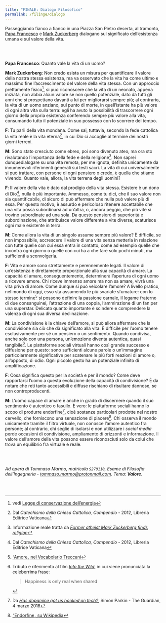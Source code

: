 ```yaml
---
title: "FINALE: Dialogo Filosofico"
permalink: /filinge/dialogo
---
```

Passeggiando fianco a fianco in una Piazza San Pietro deserta, al tramonto, [Papa Francesco](http://www.treccani.it/enciclopedia/papa-francesco) e [Mark Zuckerberg](http://www.treccani.it/enciclopedia/mark-zuckerberg) dialogano sul significato dell’esistenza umana e sul valore della vita. 

<br />
<br />

**Papa Francesco**: Quanto vale la vita di un uomo?

**Mark Zuckerberg**: Non credo esista un misura per quantificare il valore della nostra stessa esistenza, ma va osservato che la vita ha come ultimo e massimo fine l’accrescimento del valore della vita stessa. Con un approccio prettamente fisico[^1], si può riconoscere che la vita di un neonato, appena iniziata, non abbia alcun valore se non quello potenziale, dato da tutti gli anni che si prospettano davanti a lui per migliorarsi sempre più; al contrario, la vita di un uomo anziano, sul punto di morte, in quell’istante ha più valore di ogni altra vita sulla terra: egli ha avuto la possibilità di trascorrere ogni giorno della propria esistenza conferendo sempre più valore alla vita, consumando tutto il potenziale in suo possesso con lo scorrere del tempo.

**F**: Tu parli della vita mondana. Come sai, tuttavia, secondo la fede cattolica la vita reale è la vita eterna[^2], in cui Dio ci accoglie al termine dei nostri giorni terreni.

**M**: Sono stato cresciuto come ebreo, poi sono divenuto ateo, ma ora sto rivalutando l’importanza della fede e della religione[^3]. Non saprei dunquedialogare su una vita remota, per me ignota, definita unicamente da innumerevoli riferimenti generali sui testi sacri. La vita di cui universalmente si può trattare, con persone di ogni pensiero o credo, è quella che stiamo vivendo. Quanto vale, allora, la vita terrena degli uomini?

**F**: Il valore della vita è dato dal prodigio della vita stessa. Esistere è un dono di Dio[^2], nulla è più importante. Ammesso, come tu dici, che il suo valore non sia quantificabile, di sicuro di può affermare che nulla può valere più di essa. Per questo motivo, è assurdo e pericoloso ritenere accettabile che una vita possa subordinarsi ad un’altra, o, ancora peggio, che più vite si trovino subordinate ad una sola. Da questo pensiero di superiorità e subordinazione, che attribuisce valore differente a vite diverse, scaturisce ogni male esistente in terra.

**M**: Come allora la vita di un singolo assume sempre più valore? È difficile, se non impossibile, accrescere il valore di una vita senza metterla in relazione con tutte quelle con cui essa entra in contatto, come ad esempio quelle che incontra ogni giorno o quelle con cui ha a che fare solo pochi minuti, ma sufficienti a sconvolgerla.

**F**: Vita e amore sono strettamente e perennemente legati. Il valore di un’esistenza è direttamente proporzionale alla sua capacità di amare. La capacità di amare, conseguentemente, determinerà l’apertura di ogni uomo a ricevere amore. Chi riceve immenso amore ma non sa amare, vivrà una vita priva di amore. Come dunque si può veicolare l’amore? A livello pratico, nel mondo di oggi, esso sta assumendo le più svariate sfumature: con lo stesso termine[^4] si possono definire la passione carnale, il legame fraterno di due consanguinei, l’attrazione di una coppia, l’ammirazione di un fan per una superstar. Delicato quanto importante è scindere e comprendere la valenza di ogni sua diversa declinazione.

**M**: La condivisione è la chiave dell’amore, si può allora affermare che la condivisione sia ciò che dà significato alla vita. È difficile per l’uomo tenere esclusivamente per sé un pensiero o un sentimento. Quando condivisa, anche solo con una persona, un’emozione diventa autentica, quasi tangibile[^5]. Le piattaforme sociali virtuali hanno così grande successo e diffusione per questo: sono sufficienti alcune parole o un’immagine particolarmente significative per scatenare le più forti reazioni di amore o, all’opposto, di odio. Ogni piccolo gesto ha un potenziale infinito di amplificazione.

**F**: Cosa significa questo per la società e per il mondo? Come deve rapportarsi l’uomo a questa evoluzione della capacità di condivisione? È da notare che reti tanto accessibili e diffuse rischiano di risultare dannose, se non controproducenti.

**M**: L’uomo capace di amare è anche in grado di discernere quando il suo sentimento è autentico o fasullo. È vero: le piattaforme sociali hanno lo scopo di produrre endorfine[^6], cioè sostanze particolari prodotte nel nostro cervello, che forniscono una sensazione di piacere[^7]. Chi osserva il mondo unicamente tramite il filtro virtuale, non conosce l’amore autentico fra persone; al contrario, chi seglie di isolarsi e non utilizzare i *social media* perde occasioni di condivisione, ampliamento di orizzonti e informazione. Il valore dell’amore della vita possono essere riconosciuti solo da colui che trova un equilibrio fra virtuale e reale.

<br />
<br />

*Ad opera di Tommaso Marmo, matricola `S270110`, Esame di Filosofia dell’Ingegneria - <a href="mailto:tommaso.marmo@protonmail.com"  target="_blank">tommaso.marmo@protonmail.com</a>. Tema: **Valore**.*

<br />
<br />

[^1]: vedi [Legge di conservazione dell’energia](https://it.wikipedia.org/wiki/Legge_di_conservazione_dell'energia#Conservazione_dell'energia_meccanica)

[^2]: Dal *Catechismo della Chiesa Cattolica, Compendio* - 2012, Libreria Editrice Vaticana

[^3]: Informazione reale tratta da [*Former atheist Mark Zuckerberg finds religion*](https://www.beliefnet.com/faiths/articles/former-atheist-mark-zuckerberg-finds-religion.aspx)

[^4]: [“Amore„ nel Vocabolario Treccani](http://www.treccani.it/vocabolario/amore)

[^5]: Tributo e riferimento al film [*Into the Wild*](https://www.imdb.com/title/tt0758758/), in cui viene pronunciata la celeberrima frase:
	> Happiness is only real when shared

[^6]: Da [*Has dopamine got us hooked on tech?*](https://www.theguardian.com/technology/2018/mar/04/has-dopamine-got-us-hooked-on-tech-facebook-apps-addiction), Simon Parkin - The Guardian, 4 marzo 2018

[^7]: [“Endorfine„ su Wikipedia](https://it.wikipedia.org/wiki/Endorfine)

